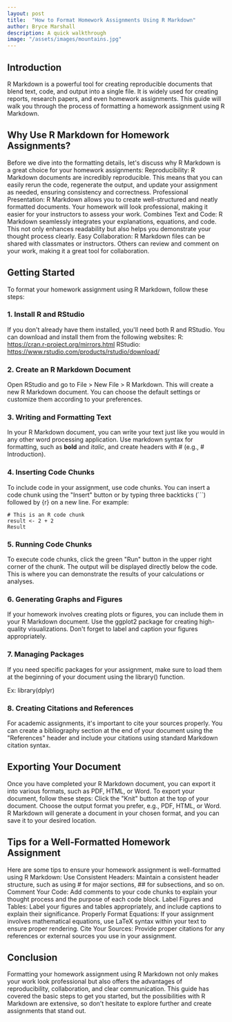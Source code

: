 ```yaml
---
layout: post
title:  "How to Format Homework Assignments Using R Markdown"
author: Bryce Marshall
description: A quick walkthrough   
image: "/assets/images/mountains.jpg"
---
```


## Introduction
R Markdown is a powerful tool for creating reproducible documents that blend text, code, and output into a single file. It is widely used for creating reports, research papers, and even homework assignments. This guide will walk you through the process of formatting a homework assignment using R Markdown.
## Why Use R Markdown for Homework Assignments?
Before we dive into the formatting details, let's discuss why R Markdown is a great choice for your homework assignments:
Reproducibility: R Markdown documents are incredibly reproducible. This means that you can easily rerun the code, regenerate the output, and update your assignment as needed, ensuring consistency and correctness.
Professional Presentation: R Markdown allows you to create well-structured and neatly formatted documents. Your homework will look professional, making it easier for your instructors to assess your work.
Combines Text and Code: R Markdown seamlessly integrates your explanations, equations, and code. This not only enhances readability but also helps you demonstrate your thought process clearly.
Easy Collaboration: R Markdown files can be shared with classmates or instructors. Others can review and comment on your work, making it a great tool for collaboration.
## Getting Started
To format your homework assignment using R Markdown, follow these steps:
### 1. Install R and RStudio
If you don't already have them installed, you'll need both R and RStudio. You can download and install them from the following websites:
R: https://cran.r-project.org/mirrors.html
RStudio: https://www.rstudio.com/products/rstudio/download/
### 2. Create an R Markdown Document
Open RStudio and go to File > New File > R Markdown. This will create a new R Markdown document. You can choose the default settings or customize them according to your preferences.
### 3. Writing and Formatting Text
In your R Markdown document, you can write your text just like you would in any other word processing application. Use markdown syntax for formatting, such as **bold** and *italic*, and create headers with # (e.g., # Introduction).
### 4. Inserting Code Chunks
To include code in your assignment, use code chunks. You can insert a code chunk using the "Insert" button or by typing three backticks (```) followed by {r} on a new line. For example:
```
# This is an R code chunk 
result <- 2 + 2 
Result
```
### 5. Running Code Chunks
To execute code chunks, click the green "Run" button in the upper right corner of the chunk. The output will be displayed directly below the code. This is where you can demonstrate the results of your calculations or analyses.
### 6. Generating Graphs and Figures
If your homework involves creating plots or figures, you can include them in your R Markdown document. Use the ggplot2 package for creating high-quality visualizations. Don't forget to label and caption your figures appropriately.
### 7. Managing Packages
If you need specific packages for your assignment, make sure to load them at the beginning of your document using the library() function.

Ex: library(dplyr)
### 8. Creating Citations and References
For academic assignments, it's important to cite your sources properly. You can create a bibliography section at the end of your document using the "References" header and include your citations using standard Markdown citation syntax.
## Exporting Your Document
Once you have completed your R Markdown document, you can export it into various formats, such as PDF, HTML, or Word. To export your document, follow these steps:
Click the "Knit" button at the top of your document.
Choose the output format you prefer, e.g., PDF, HTML, or Word.
R Markdown will generate a document in your chosen format, and you can save it to your desired location.
## Tips for a Well-Formatted Homework Assignment
Here are some tips to ensure your homework assignment is well-formatted using R Markdown:
Use Consistent Headers: Maintain a consistent header structure, such as using # for major sections, ## for subsections, and so on.
Comment Your Code: Add comments to your code chunks to explain your thought process and the purpose of each code block.
Label Figures and Tables: Label your figures and tables appropriately, and include captions to explain their significance.
Properly Format Equations: If your assignment involves mathematical equations, use LaTeX syntax within your text to ensure proper rendering.
Cite Your Sources: Provide proper citations for any references or external sources you use in your assignment.
## Conclusion
Formatting your homework assignment using R Markdown not only makes your work look professional but also offers the advantages of reproducibility, collaboration, and clear communication. This guide has covered the basic steps to get you started, but the possibilities with R Markdown are extensive, so don't hesitate to explore further and create assignments that stand out.




